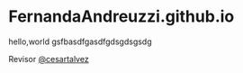 # FernandaAndreuzzi.github.io
hello,world
gsfbasdfgasdfgdsgdsgsdg

<p>Revisor <a href="https://instagram.com/cesartalvez">@cesartalvez</a></p>